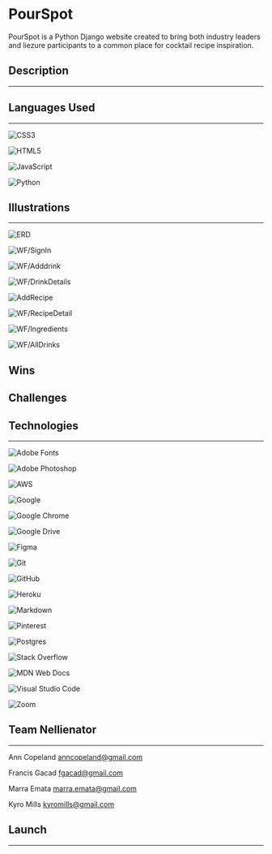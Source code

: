 # PourSpot

PourSpot is a Python Django website created to bring both industry leaders and liezure participants to a common place for cocktail recipe inspiration.  


## Description
___________________________






## Languages Used
______________________________
![CSS3](https://img.shields.io/badge/css3-%231572B6.svg?style=for-the-badge&logo=css3&logoColor=white)

![HTML5](https://img.shields.io/badge/html5-%23E34F26.svg?style=for-the-badge&logo=html5&logoColor=white)

![JavaScript](https://img.shields.io/badge/javascript-%23323330.svg?style=for-the-badge&logo=javascript&logoColor=%23F7DF1E)

![Python](https://img.shields.io/badge/python-3670A0?style=for-the-badge&logo=python&logoColor=ffdd54)



## Illustrations
______________________________
![ERD](https://trello.com/1/cards/6326422c77a68f001e352c2b/attachments/632797103aa80101ded949f1/previews/632797113aa80101ded94a82/download/Screen_Shot_2022-09-18_at_3.09.14_PM.png)

![WF/SignIn](https://i.imgur.com/YcRiGAO.png)

![WF/Adddrink](https://i.imgur.com/gUtMiOn.png)

![WF/DrinkDetails](https://i.imgur.com/FXzPXej.png)

![AddRecipe](https://i.imgur.com/ZZpY84k.png)

![WF/RecipeDetail](https://i.imgur.com/qBSbttJ.png)

![WF/Ingredients](https://i.imgur.com/pgwiOYw.png)

![WF/AllDrinks](https://i.imgur.com/AF0tDeo.png)

## Wins

## Challenges

## Technologies
______________________________
![Adobe Fonts](https://img.shields.io/badge/Adobe%20Fonts-000B1D.svg?style=for-the-badge&logo=Adobe%20Fonts&logoColor=white)

![Adobe Photoshop](https://img.shields.io/badge/adobe%20photoshop-%2331A8FF.svg?style=for-the-badge&logo=adobe%20photoshop&logoColor=white)

![AWS](https://img.shields.io/badge/AWS-%23FF9900.svg?style=for-the-badge&logo=amazon-aws&logoColor=white)

![Google](https://img.shields.io/badge/google-4285F4?style=for-the-badge&logo=google&logoColor=white)

![Google Chrome](https://img.shields.io/badge/Google%20Chrome-4285F4?style=for-the-badge&logo=GoogleChrome&logoColor=white)

![Google Drive](https://img.shields.io/badge/Google%20Drive-4285F4?style=for-the-badge&logo=googledrive&logoColor=white)

![Figma](https://img.shields.io/badge/figma-%23F24E1E.svg?style=for-the-badge&logo=figma&logoColor=white)

![Git](https://img.shields.io/badge/git-%23F05033.svg?style=for-the-badge&logo=git&logoColor=white)

![GitHub](https://img.shields.io/badge/github-%23121011.svg?style=for-the-badge&logo=github&logoColor=white)

![Heroku](https://img.shields.io/badge/heroku-%23430098.svg?style=for-the-badge&logo=heroku&logoColor=white)

![Markdown](https://img.shields.io/badge/markdown-%23000000.svg?style=for-the-badge&logo=markdown&logoColor=white)

![Pinterest](https://img.shields.io/badge/Pinterest-%23E60023.svg?style=for-the-badge&logo=Pinterest&logoColor=white)

![Postgres](https://img.shields.io/badge/postgres-%23316192.svg?style=for-the-badge&logo=postgresql&logoColor=white)

![Stack Overflow](https://img.shields.io/badge/-Stackoverflow-FE7A16?style=for-the-badge&logo=stack-overflow&logoColor=white)

![MDN Web Docs](https://img.shields.io/badge/MDN_Web_Docs-black?style=for-the-badge&logo=mdnwebdocs&logoColor=white)

![Visual Studio Code](https://img.shields.io/badge/Visual%20Studio%20Code-0078d7.svg?style=for-the-badge&logo=visual-studio-code&logoColor=white)

![Zoom](https://img.shields.io/badge/Zoom-2D8CFF?style=for-the-badge&logo=zoom&logoColor=white)


## Team Nellienator
______________________________
Ann Copeland 
anncopeland@gmail.com

Francis Gacad
fgacad@gmail.com

Marra Emata
marra.emata@gmail.com

Kyro Mills
kyromills@gmail.com


## Launch
______________________________
